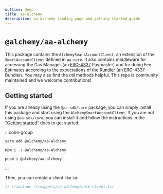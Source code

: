 ```yaml
---
outline: deep
title: aa-alchemy
description: aa-alchemy landing page and getting started guide
---
```


# `@alchemy/aa-alchemy`

This package contains the `AlchemySmartAccountClient`, an extension of the `SmartAccountClient` defined in `aa-core`. It also contains middleware for accessing the Gas Manager (an [ERC-4337](https://eips.ethereum.org/EIPS/eip-4337) Paymaster) and for doing Fee Estimates according to the expectations of the [Rundler](https://github.com/alchemyplatform/rundler/tree/main) (an ERC-4337 Bundler). You may also find the util methods helpful. This repo is community maintained and we welcome contributions!

## Getting started

If you are already using the `@aa-sdk/core` package, you can simply install this package and start using the `AlchemySmartAccountClient`. If you are not using `@aa-sdk/core`, you can install it and follow the instructions in the ["Getting started"](/getting-started/introduction) docs to get started.

:::code-group

```bash [yarn]
yarn add @alchemy/aa-alchemy
```

```bash [npm]
npm i -s @alchemy/aa-alchemy
```

```bash [pnpm]
pnpm i @alchemy/aa-alchemy
```

:::

Then, you can create a client like so:

```ts [smartAccountClient.ts]
// [!include ~/snippets/aa-alchemy/base-client.ts]
```
